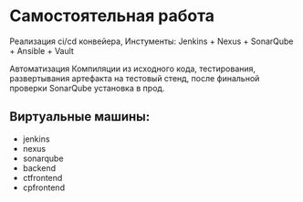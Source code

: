 # Самостоятельная работа
Реализация ci/cd конвейера, Инстументы: Jenkins + Nexus + SonarQube + Ansible + Vault

Автоматизация Компиляции из исходного кода, тестирования, развертывания артефакта на тестовый стенд, после финальной проверки SonarQube установка в прод.

## Виртуальные машины:
- jenkins
- nexus
- sonarqube
- backend
- ctfrontend
- cpfrontend

